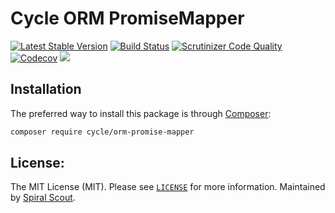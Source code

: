 # Cycle ORM PromiseMapper
[![Latest Stable Version](https://poser.pugx.org/cycle/orm-promise-mapper/version)](https://packagist.org/packages/cycle/orm-promise-mapper)
[![Build Status](https://github.com/cycle/orm-promise-mapper/workflows/build/badge.svg)](https://github.com/cycle/orm-promise-mapper/actions)
[![Scrutinizer Code Quality](https://scrutinizer-ci.com/g/cycle/orm-promise-mapper/badges/quality-score.png?b=1.x)](https://scrutinizer-ci.com/g/cycle/orm-promise-mapper/?branch=1.x)
[![Codecov](https://codecov.io/gh/cycle/orm-promise-mapper/graph/badge.svg)](https://codecov.io/gh/cycle/orm-promise-mapper)
<a href="https://discord.gg/TFeEmCs"><img src="https://img.shields.io/badge/discord-chat-magenta.svg"></a>

## Installation

The preferred way to install this package is through [Composer](https://getcomposer.org/download/):

```bash
composer require cycle/orm-promise-mapper
```

## License:

The MIT License (MIT). Please see [`LICENSE`](./LICENSE) for more information.
Maintained by [Spiral Scout](https://spiralscout.com).
